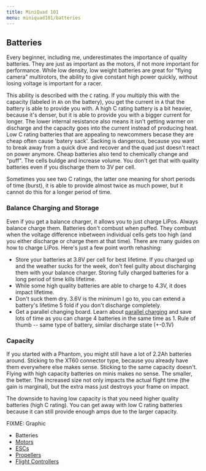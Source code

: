 ```yaml
---
title: MiniQuad 101
menu: miniquad101/batteries
---
```


## Batteries ##

Every beginner, including me, underestimates the importance of quality batteries. They are just as important as the motors, if not more important for performance. While low density, low weight batteries are great for "flying camera" multirotors, the ability to give constant high power quickly, without losing voltage is important for a racer.

This ability is described with the `C` rating. If you multiply this with the capacity (labeled in `Ah` on the battery), you get the current in `A` that the battery is able to provide you with. A high C rating battery is a bit heavier, because it's denser, but it is able to provide you with a bigger current for longer. The lower internal resistance also means it isn't getting warmer on discharge and the capacity goes into the current instead of producing heat. Low C rating batteries that are appealing to newcommers becase they are cheap often cause 'batery sack'. Sacking is dangerous, because you want to break away from a quick dive and recover and the quad just doesn't react on power anymore. Cheap batteries also tend to chemically change and "puff". The cells buldge and increase volume. You don't get that with quality batteries even if you discharge them to 3V per cell.

Sometimes you see two C ratings, the latter one meaning for short periods of time (burst), it is able to provide almost twice as much power, but it cannot do this for a longer period of time. 

### Balance Charging and Storage ###

Even if you get a balance charger, it allows you to just charge LiPos. Always balance charge them. Batteries don't combust when puffed. They combust when the voltage difference inbetween individual cells gets too high (and you either discharge or charge them at that time). There are many guides on how to charge LiPos. Here's just a few point worth rehashing:

- Store your batteries at 3.8V per cell for best lifetime. If you charged up and the weather sucks for the week, don't feel guilty about discharging them with your balance charger. Storing fully charged batteries for a long period of time kills lifetime.
- While some high quality batteries are able to charge to 4.3V, it does impact lifetime.
- Don't suck them dry. 3.6V is the minimum I go to, you can extend a battery's lifetime 5 fold if you don't discharge completely.
- Get a parallel changing board. Learn about [parallel charging](http://www.rchelicopterfun.com/parallel-lipo-charging.html) and save lots of time as you can charge 4 batteries in the same time as 1. Rule of thumb -- same type of battery, similar discharge state (+-0.1V)
  
### Capacity ###

If you started with a Phantom, you might still have a lot of 2.2Ah batteries around. Sticking to the XT60 connector type, because you already have them everywhere else makes sense. Sticking to the same capacity doesn't. Flying with high capacity batteries on  minis makes no sense. The smaller, the better. The increased size not only impacts the actual flight time (the gain is marginal), but the extra mass just destroys your frame on impact.

The downside to having low capacity is that you need higher quality batteries (high C rating). You can get away with low C rating batteries because it can still provide enough amps due to the larger capacity.

<div class="row">
  <div class="6u">FIXME: Graphic</div>
  <div class="6u">
    <ul>
      <li><a class="button 12u insensitive">Batteries</a></li>
      <li><a href="#" class="button 12u">Motors</a></li>
      <li><a href="#" class="button 12u">ESCs</a></li>
      <li><a href="#" class="button 12u">Propellers</a></li>
      <li><a href="#" class="button 12u">Flight Controllers</a></li>
    </ul>
  </div>
</div>
